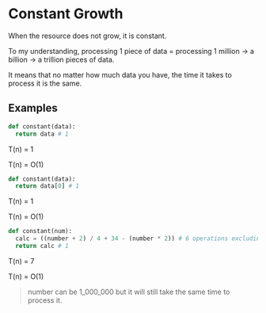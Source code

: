 # Constant Growth

When the resource does not grow, it is constant.

To my understanding, processing 1 piece of data = processing 1 million -> a billion -> a trillion pieces of data.

It means that no matter how much data you have, the time it takes to process it is the same.

## Examples

```python
def constant(data):
  return data # 1
```

T(n) = 1

T(n) = O(1)

```python
def constant(data):
  return data[0] # 1
```

T(n) = 1

T(n) = O(1)

```python
def constant(num):
  calc = ((number + 2) / 4 + 34 - (number * 2)) # 6 operations excluding the brackets
  return calc # 1
```

T(n) = 7

T(n) = O(1)

> number can be 1_000_000 but it will still take the same time to process it.
